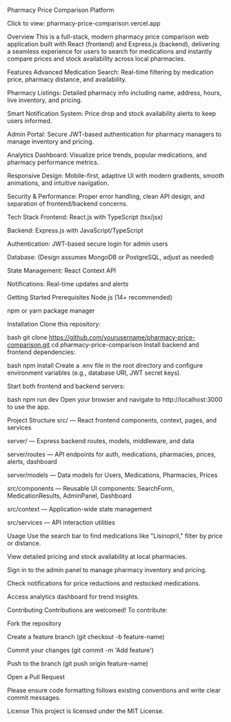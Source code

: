 Pharmacy Price Comparison Platform

Click to view: pharmacy-price-comparison.vercel.app

Overview
This is a full-stack, modern pharmacy price comparison web application built with React (frontend) and Express.js (backend), delivering a seamless experience for users to search for medications and instantly compare prices and stock availability across local pharmacies.

Features
Advanced Medication Search: Real-time filtering by medication price, pharmacy distance, and availability.

Pharmacy Listings: Detailed pharmacy info including name, address, hours, live inventory, and pricing.

Smart Notification System: Price drop and stock availability alerts to keep users informed.

Admin Portal: Secure JWT-based authentication for pharmacy managers to manage inventory and pricing.

Analytics Dashboard: Visualize price trends, popular medications, and pharmacy performance metrics.

Responsive Design: Mobile-first, adaptive UI with modern gradients, smooth animations, and intuitive navigation.

Security & Performance: Proper error handling, clean API design, and separation of frontend/backend concerns.

Tech Stack
Frontend: React.js with TypeScript (tsx/jsx)

Backend: Express.js with JavaScript/TypeScript

Authentication: JWT-based secure login for admin users

Database: (Design assumes MongoDB or PostgreSQL, adjust as needed)

State Management: React Context API

Notifications: Real-time updates and alerts

Getting Started
Prerequisites
Node.js (14+ recommended)

npm or yarn package manager

Installation
Clone this repository:

bash
git clone https://github.com/yourusername/pharmacy-price-comparison.git
cd pharmacy-price-comparison
Install backend and frontend dependencies:

bash
npm install
Create a .env file in the root directory and configure environment variables (e.g., database URI, JWT secret keys).

Start both frontend and backend servers:

bash
npm run dev
Open your browser and navigate to http://localhost:3000 to use the app.

Project Structure
src/ — React frontend components, context, pages, and services

server/ — Express backend routes, models, middleware, and data

server/routes — API endpoints for auth, medications, pharmacies, prices, alerts, dashboard

server/models — Data models for Users, Medications, Pharmacies, Prices

src/components — Reusable UI components: SearchForm, MedicationResults, AdminPanel, Dashboard

src/context — Application-wide state management

src/services — API interaction utilities

Usage
Use the search bar to find medications like "Lisinopril," filter by price or distance.

View detailed pricing and stock availability at local pharmacies.

Sign in to the admin panel to manage pharmacy inventory and pricing.

Check notifications for price reductions and restocked medications.

Access analytics dashboard for trend insights.

Contributing
Contributions are welcomed! To contribute:

Fork the repository

Create a feature branch (git checkout -b feature-name)

Commit your changes (git commit -m 'Add feature')

Push to the branch (git push origin feature-name)

Open a Pull Request

Please ensure code formatting follows existing conventions and write clear commit messages.

License
This project is licensed under the MIT License.
